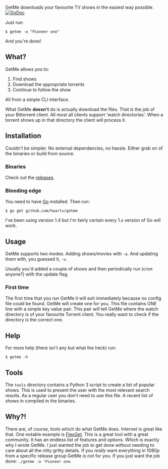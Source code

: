 GetMe downloads your favourite TV shows in the easiest way possible.
[![GoDoc](https://godoc.org/github.com/haarts/getme?status.svg)](https://godoc.org/github.com/haarts/getme)

Just run:
```
$ getme -a "Pioneer one"
```

And you're done!

## What?

GetMe allows you to:

1. Find shows
2. Download the appropriate torrents
3. Continue to follow the show

All from a simple CLI interface.

What GetMe **doesn't** do is actually download the files. That is the job of your
Bittorrent client. All most all clients support 'watch directories'. When a
torrent shows up in that directory the client will process it.

## Installation
Couldn't be simpler. No external dependancies, no hassle. Either grab on of the
binaries or build from source.

### Binaries
Check out the [releases](https://github.com/haarts/getme/releases).

### Bleeding edge
You need to have [Go](golang.org) installed. Then run:

```
$ go get github.com/haarts/getme
```

I've been using version 1.4 but I'm fairly certain every 1.x version of Go will
work.

## Usage

GetMe supports two modes. Adding shows/movies with `-a`. And updating them
with, you guessed it, `-u`.

Usually you'd added a couple of shows and then periodically run (cron anyone?)
with the update flag.

### First time
The first time that you run GetMe it will exit immediately because no config
file could be found. GetMe will create one for you. 
This file contains ONE line with a simple key value pair. This pair will tell
GetMe where the watch directory is of your favourite Torrent client. 
You really want to check if the directory is the correct one.

## Help

For more help (there isn't any but what the heck) run:

```
$ getme -h
```

## Tools

The `tools` directory contains a Python 3 script to create a list of popular
shows. This is used to present the user with the most relevant search results.
As a regular user you don't need to use this file. A recent list of shows in
compiled in the binaries.


## Why?!

There are, of course, tools which do what GetMe does. Internet is great like
that. One notable example is [FlexGet](flexget.com). This is a great tool with
a great community. It has an endless list of features and options. Which is
exactly why I wrote GetMe. I just wanted the job to get done without needing to
care about all the nitty gritty details. If you _really_ want everything in
1080p from a specific release group GetMe is not for you. If you just want the
job done: `./getme -a 'Pioneer one`.
